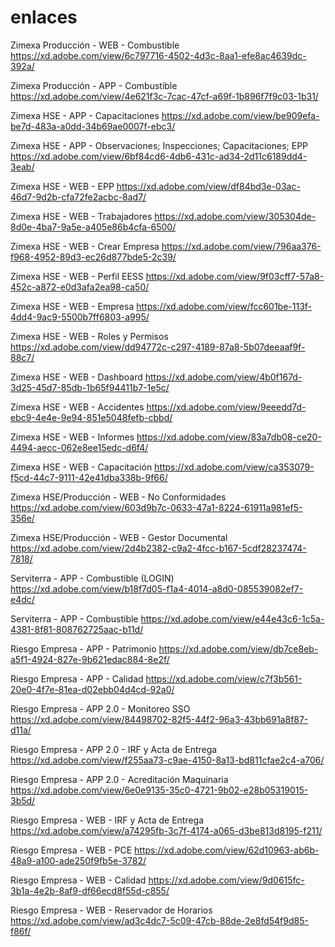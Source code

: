 # enlaces

Zimexa Producción - WEB - Combustible
https://xd.adobe.com/view/6c797716-4502-4d3c-8aa1-efe8ac4639dc-392a/

Zimexa Producción - APP - Combustible
https://xd.adobe.com/view/4e621f3c-7cac-47cf-a69f-1b896f7f9c03-1b31/

Zimexa HSE - APP - Capacitaciones
https://xd.adobe.com/view/be909efa-be7d-483a-a0dd-34b69ae0007f-ebc3/

Zimexa HSE - APP - Observaciones; Inspecciones; Capacitaciones; EPP
https://xd.adobe.com/view/6bf84cd6-4db6-431c-ad34-2d11c6189dd4-3eab/

Zimexa HSE - WEB - EPP
https://xd.adobe.com/view/df84bd3e-03ac-46d7-9d2b-cfa72fe2acbc-8ad7/

Zimexa HSE - WEB - Trabajadores
https://xd.adobe.com/view/305304de-8d0e-4ba7-9a5e-a405e86b4cfa-6500/

Zimexa HSE - WEB - Crear Empresa
https://xd.adobe.com/view/796aa376-f968-4952-89d3-ec26d877bde5-2c39/

Zimexa HSE - WEB - Perfil EESS
https://xd.adobe.com/view/9f03cff7-57a8-452c-a872-e0d3afa2ea98-ca50/

Zimexa HSE - WEB - Empresa
https://xd.adobe.com/view/fcc601be-113f-4dd4-9ac9-5500b7ff6803-a995/

Zimexa HSE - WEB - Roles y Permisos
https://xd.adobe.com/view/dd94772c-c297-4189-87a8-5b07deeaaf9f-88c7/

Zimexa HSE - WEB - Dashboard
https://xd.adobe.com/view/4b0f167d-3d25-45d7-85db-1b65f94411b7-1e5c/

Zimexa HSE - WEB - Accidentes
https://xd.adobe.com/view/9eeedd7d-ebc9-4e4e-9e94-851e5048fefb-cbbd/

Zimexa HSE - WEB - Informes
https://xd.adobe.com/view/83a7db08-ce20-4494-aecc-062e8ee15edc-d6f4/

Zimexa HSE - WEB - Capacitación
https://xd.adobe.com/view/ca353079-f5cd-44c7-9111-42e41dba338b-9f66/

Zimexa HSE/Producción - WEB - No Conformidades
https://xd.adobe.com/view/603d9b7c-0633-47a1-8224-61911a981ef5-356e/

Zimexa HSE/Producción - WEB - Gestor Documental
https://xd.adobe.com/view/2d4b2382-c9a2-4fcc-b167-5cdf28237474-7818/

Serviterra - APP - Combustible (LOGIN)
https://xd.adobe.com/view/b18f7d05-f1a4-4014-a8d0-085539082ef7-e4dc/

Serviterra - APP - Combustible
https://xd.adobe.com/view/e44e43c6-1c5a-4381-8f81-808762725aac-b11d/

Riesgo Empresa - APP - Patrimonio
https://xd.adobe.com/view/db7ce8eb-a5f1-4924-827e-9b621edac884-8e2f/

Riesgo Empresa - APP - Calidad
https://xd.adobe.com/view/c7f3b561-20e0-4f7e-81ea-d02ebb04d4cd-92a0/

Riesgo Empresa - APP 2.0 - Monitoreo SSO
https://xd.adobe.com/view/84498702-82f5-44f2-96a3-43bb691a8f87-d11a/

Riesgo Empresa - APP 2.0 - IRF y Acta de Entrega
https://xd.adobe.com/view/f255aa73-c9ae-4150-8a13-bd811cfae2c4-a706/

Riesgo Empresa - APP 2.0 - Acreditación Maquinaria
https://xd.adobe.com/view/6e0e9135-35c0-4721-9b02-e28b05319015-3b5d/

Riesgo Empresa - WEB - IRF y Acta de Entrega
https://xd.adobe.com/view/a74295fb-3c7f-4174-a065-d3be813d8195-f211/

Riesgo Empresa - WEB - PCE
https://xd.adobe.com/view/62d10963-ab6b-48a9-a100-ade250f9fb5e-3782/

Riesgo Empresa - WEB - Calidad
https://xd.adobe.com/view/9d0615fc-3b1a-4e2b-8af9-df66ecd8f55d-c855/

Riesgo Empresa - WEB - Reservador de Horarios
https://xd.adobe.com/view/ad3c4dc7-5c09-47cb-88de-2e8fd54f9d85-f86f/


